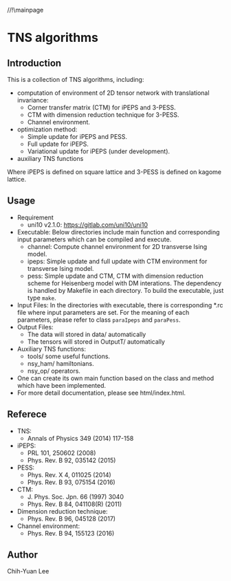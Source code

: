 //!\mainpage 
# TNS algorithms
## Introduction
This is a collection of TNS algorithms, including:

* computation of environment of 2D tensor network with translational invariance:
    * Corner transfer matrix (CTM) for iPEPS and 3-PESS.
    * CTM with dimension reduction technique for 3-PESS.
    * Channel environment.
* optimization method: 
    * Simple update for iPEPS and PESS. 
    * Full update for iPEPS.
    * Variational update for iPEPS (under development).
* auxiliary TNS functions
 
Where iPEPS is defined on square lattice and 3-PESS is defined on kagome lattice.

## Usage
* Requirement
    * uni10 v2.1.0: https://gitlab.com/uni10/uni10
* Executable: Below directories include main function and corresponding input parameters which can be compiled and execute.
    * channel: Compute channel environment for 2D transverse Ising model.
    * ipeps: Simple update and full update with CTM environment for transverse Ising model.
    * pess: Simple update and CTM, CTM with dimension reduction scheme for Heisenberg model with DM interations.
The dependency is handled by Makefile in each directory. 
To build the executable, just type `make`.
* Input Files: 
In the directories with executable, there is corresponding \*.rc file where input parameters are set.
For the meaning of each parameters, please refer to class `paraIpeps` and `paraPess`.
* Output Files:
    * The data will stored in data/ automatically
    * The tensors will stored in OutputT/ automatically
* Auxiliary TNS functions:
    * tools/ some useful functions.
    * nsy_ham/ hamiltonians.
    * nsy_op/ operators.
* One can create its own main function based on the class and method which have been implemented.
* For more detail documentation, please see html/index.html.
 
## Referece
* TNS:
    * Annals of Physics 349 (2014) 117-158
* iPEPS:
    * PRL 101, 250602 (2008)
    * Phys. Rev. B 92, 035142 (2015)
* PESS:
    * Phys. Rev. X 4, 011025 (2014)
    * Phys. Rev. B 93, 075154 (2016)
* CTM:
    * J. Phys. Soc. Jpn. 66 (1997) 3040
    * Phys. Rev. B 84, 041108(R) (2011)
* Dimension reduction technique:
    * Phys. Rev. B 96, 045128 (2017)
* Channel environment:
    * Phys. Rev. B 94, 155123 (2016)
 
## Author
Chih-Yuan Lee 
